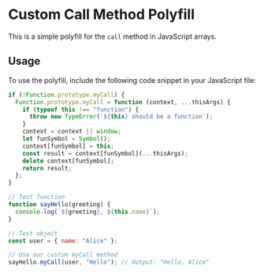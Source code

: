 # Custom Call Method Polyfill

This is a simple polyfill for the `call` method in JavaScript arrays.

## Usage

To use the polyfill, include the following code snippet in your JavaScript file:

```javascript
if (!Function.prototype.myCall) {
  Function.prototype.myCall = function (context, ...thisArgs) {
    if (typeof this !== "function") {
      throw new TypeError(`${this} should be a function`);
    }
    context = context || window;
    let funSymbol = Symbol();
    context[funSymbol] = this;
    const result = context[funSymbol](...thisArgs);
    delete context[funSymbol];
    return result;
  };
}

// Test function
function sayHello(greeting) {
  console.log(`${greeting}, ${this.name}`);
}

// Test object
const user = { name: "Alice" };

// Use our custom myCall method
sayHello.myCall(user, "Hello"); // Output: "Hello, Alice"
